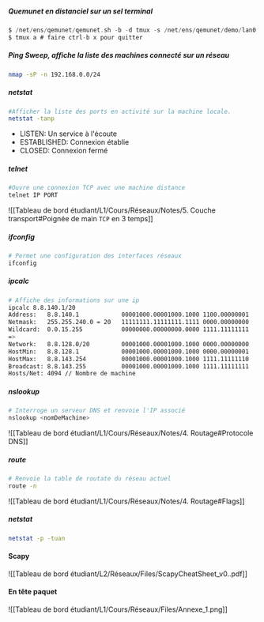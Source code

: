 
##### Quemunet en distanciel sur un sel terminal

```C
$ /net/ens/qemunet/qemunet.sh -b -d tmux -s /net/ens/qemunet/demo/lan0.tgz
$ tmux a # faire ctrl-b x pour quitter
```

##### Ping Sweep, affiche la liste des machines connecté sur un réseau
```bash
nmap -sP -n 192.168.0.0/24
```

##### netstat
```bash
#Afficher la liste des ports en activité sur la machine locale.
netstat -tanp
```
- LISTEN: Un service à l'écoute
- ESTABLISHED: Connexion établie
- CLOSED: Connexion fermé

##### telnet
```bash
#Ouvre une connexion TCP avec une machine distance
telnet IP PORT
```
![[Tableau de bord étudiant/L1/Cours/Réseaux/Notes/5. Couche transport#Poignée de main `TCP` en 3 temps]]
##### ifconfig
```bash
# Permet une configuration des interfaces réseaux
ifconfig
```

##### ipcalc
```bash
# Affiche des informations sur une ip
ipcalc 8.8.140.1/20
Address:   8.8.140.1            00001000.00001000.1000 1100.00000001
Netmask:   255.255.240.0 = 20   11111111.11111111.1111 0000.00000000
Wildcard:  0.0.15.255           00000000.00000000.0000 1111.11111111
=>
Network:   8.8.128.0/20         00001000.00001000.1000 0000.00000000
HostMin:   8.8.128.1            00001000.00001000.1000 0000.00000001
HostMax:   8.8.143.254          00001000.00001000.1000 1111.11111110
Broadcast: 8.8.143.255          00001000.00001000.1000 1111.11111111
Hosts/Net: 4094 // Nombre de machine
```
##### nslookup
```bash
# Interroge un serveur DNS et renvoie l'IP associé
nslookup <nomDeMachine>
```
![[Tableau de bord étudiant/L1/Cours/Réseaux/Notes/4. Routage#Protocole DNS]]
##### route
```bash
# Renvoie la table de routate du réseau actuel
route -n
```
![[Tableau de bord étudiant/L1/Cours/Réseaux/Notes/4. Routage#Flags]]

##### netstat 
```bash
netstat -p -tuan
```


#### Scapy
![[Tableau de bord étudiant/L2/Réseaux/Files/ScapyCheatSheet_v0..pdf]]

#### En tête paquet
![[Tableau de bord étudiant/L1/Cours/Réseaux/Files/Annexe_1.png]]